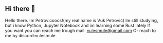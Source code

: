 ## Hi there 👋

Hello there. Im Petrovicooos!(my real name is Vuk Petrović)
Im still studying, but i know Python, Jupyter Notebook and im learning some Rust lately
If you want you can reach me trough mail: vulesmule@gmail.com
Or reach to me by discord:vulesmule


